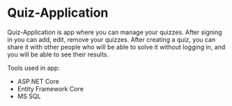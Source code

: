 # Quiz-Application
Quiz-Application is app where you can manage your quizzes. After signing in you can add, edit, remove your quizzes. After creating a quiz, you can share it with other people who will be able to solve it without logging in, and you will be able to see their results.

Tools used in app:
  - ASP.NET Core
  - Entity Framework Core
  - MS SQL
